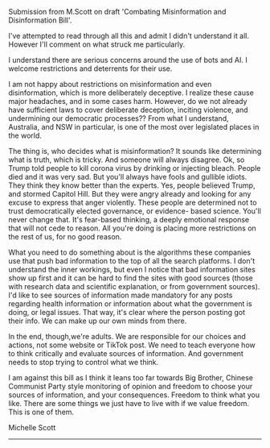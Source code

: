 Submission from M.Scott on draft 'Combating Misinformation and Disinformation Bill'.

I've attempted to read through all this and admit I didn't understand it all. However I'll
comment on what struck me particularly.

I understand there are serious concerns around the use of bots and AI. I welcome
restrictions and deterrents for their use.

I am not happy about restrictions on misinformation and even disinformation, which is more
deliberately deceptive. I realize these cause major headaches, and in some cases harm.
However, do we not already have sufficient laws to cover deliberate deception, inciting
violence, and undermining our democratic processes?? From what I understand, Australia,
and NSW in particular, is one of the most over legislated places in the world.

The thing is, who decides what is misinformation? It sounds like determining what is truth,
which is tricky. And someone will always disagree.
Ok, so Trump told people to kill corona virus by drinking or injecting bleach. People died and
it was very sad. But you'll always have fools and gullible idiots. They think they know better
than the experts.
Yes, people believed Trump, and stormed Capitol Hill. But they were angry already and
looking for any excuse to express that anger violently. These people are determined not to
trust democratically elected governance, or evidence- based science. You'll never change
that. It's fear-based thinking, a deeply emotional response that will not cede to reason. All
you're doing is placing more restrictions on the rest of us, for no good reason.

What you need to do something about is the algorithms these companies use that push bad
information to the top of all the search platforms. I don't understand the inner workings, but
even I notice that bad information sites show up first and it can be hard to find the sites with
good sources (those with research data and scientific explanation, or from government
sources).
I'd like to see sources of information made mandatory for any posts regarding health
information or information about what the government is doing, or legal issues. That way, it's
clear where the person posting got their info. We can make up our own minds from there.

In the end, though,we're adults. We are responsible for our choices and actions, not some
website or TikTok post. We need to teach everyone how to think critically and evaluate
sources of information. And government needs to stop trying to control what we think.

I am against this bill as I think it leans too far towards Big Brother, Chinese Communist Party
style monitoring of opinion and freedom to choose your sources of information, and your
consequences. Freedom to think what you like. There are some things we just have to live
with if we value freedom. This is one of them.

Michelle Scott


-----

